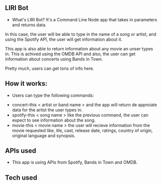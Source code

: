 ## LIRI Bot

* What's LIRI Bot? It's a Command Line Node app that takes in parameters and returns data.

In this case, the user will be able to type in the name of a song or artist, and using the Spotify API, the user will get information about it.

This app is also able to return information about any movie an unser types in. This is achived using the OMDB API and also, the user can get information about concerts using Bands in Town. 

Pretty much, users can get tons of info here.

## How it works:

* Users can type the following commands: 

- concert-this < artist or band name > and the app will return de approiate data for the artist the user types in.
- spotify-this < song name > like the previous command, the user can expect to see information about the song.
- movie-this < movie name > the user will recieve information from the movie requested like, itle, cast, release date,    ratings, country of origin, original language and synopsis.

## APIs used

* This app is using APIs from Spotify, Bands in Town and OMDB.

## Tech used



